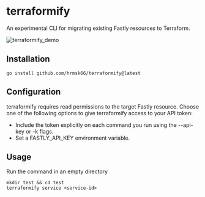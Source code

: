 # terraformify

An experimental CLI for migrating existing Fastly resources to Terraform.

![terraformify_demo](https://user-images.githubusercontent.com/30490956/168525136-e23ba260-8aa2-4ff3-a362-963f332b0a94.gif)

## Installation

```
go install github.com/hrmsk66/terraformify@latest
```

## Configuration

terraformify requires read permissions to the target Fastly resource.
Choose one of the following options to give terraformify access to your API token:

- Include the token explicitly on each command you run using the --api-key or -k flags.
- Set a FASTLY_API_KEY environment variable.

## Usage

Run the command in an empty directory

```
mkdir test && cd test
terraformify service <service-id>
```
